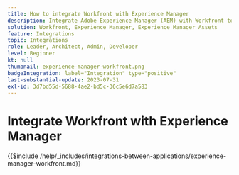 ```yaml
---
title: How to integrate Workfront with Experience Manager
description: Integrate Adobe Experience Manager (AEM) with Workfront to streamline your marketing operations.
solution: Workfront, Experience Manager, Experience Manager Assets
feature: Integrations
topic: Integrations
role: Leader, Architect, Admin, Developer
level: Beginner
kt: null
thumbnail: experience-manager-workfront.png
badgeIntegration: label="Integration" type="positive"
last-substantial-update: 2023-07-31
exl-id: 3d7bd55d-5688-4ae2-bd5c-36c5e6d7a583
---
```

# Integrate Workfront with Experience Manager

{{$include /help/_includes/integrations-between-applications/experience-manager-workfront.md}}
